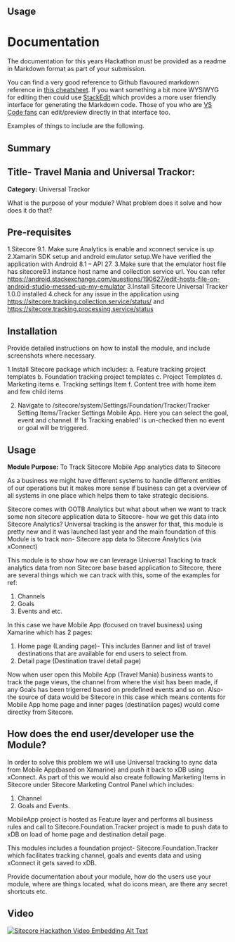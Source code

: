 
## Usage

# Documentation

The documentation for this years Hackathon must be provided as a readme in Markdown format as part of your submission. 

You can find a very good reference to Github flavoured markdown reference in [this cheatsheet](https://github.com/adam-p/markdown-here/wiki/Markdown-Cheatsheet). If you want something a bit more WYSIWYG for editing then could use [StackEdit](https://stackedit.io/app) which provides a more user friendly interface for generating the Markdown code. Those of you who are [VS Code fans](https://code.visualstudio.com/docs/languages/markdown#_markdown-preview) can edit/preview directly in that interface too.

Examples of things to include are the following.

## Summary

## Title- Travel Mania and Universal Trackor:

**Category:** Universal Trackor

What is the purpose of your module? What problem does it solve and how does it do that?

## Pre-requisites

1.Sitecore 9.1. Make sure Analytics is enable and xconnect service is up
2.Xamarin SDK setup and android emulator setup.We have verified the application with Android 8.1 – API 27.
3.Make sure that the emulator host file has sitecore9.1 instance host name and collection service url. You can refer https://android.stackexchange.com/questions/190627/edit-hosts-file-on-android-studio-messed-up-my-emulator 
3.Install Sitecore Universal Tracker 1.0.0 installed
4.check for any issue in the application using  https://sitecore.tracking.collection.service/status/ and https://sitecore.tracking.processing.service/status   



## Installation

Provide detailed instructions on how to install the module, and include screenshots where necessary.

1.Install Sitecore package which includes:
  a.	Feature tracking project templates
  b.	Foundation tracking project templates
  c.	Project Templates
  d.	Marketing items
  e.	Tracking settings Item
  f.	Content tree with home item and few child items

2. Navigate to /sitecore/system/Settings/Foundation/Tracker/Tracker Setting Items/Tracker Settings Mobile App. Here you can select the goal, event and channel. If  ‘Is Tracking enabled’ is un-checked then no event or goal will be triggered.



## Usage


**Module Purpose:** To Track Sitecore Mobile App analytics data to Sitecore

As a business we might have different systems to handle different entities of our operations but it makes more sense if business can get a overview of all systems in one place which helps them to take strategic decisions.

Sitecore comes with OOTB Analytics but what about when we want to track some non sitecore application data to Sitecore- how we get this data into Sitecore Analytics?
Universal tracking is the answer for that, this module is pretty new and it was launched last year and the main foundation of this Module is to track non- Sitecore app data to Sitecore Analytics (via xConnect)

This module is to show how we can leverage Universal Tracking to track analytics data from non Sitecore base based application to Sitecore, there are several things which we can track with this, some of the examples for ref:

1) Channels
2) Goals
3) Events and etc.

In this case we have Mobile App (focused on travel business) using Xamarine which has 2 pages:
1) Home page (Landing page)- This includes Banner and list of travel destinations that are available for end users to select from.
2) Detail page (Destination travel detail page)

Now when user open this Mobile App (Travel Mania) business wants to track the page views, the channel from where the visit has been made, if any Goals has been trigerred based on predefined events and so on.
Also- the source of data would be Sitecore in this case which means contents for Mobile App home page and inner pages (destinatiion pages) would come directky from Sitecore.

## How does the end user/developer use the Module?

In order to solve this problem we will use Universal tracking to sync data from Mobile App(based on Xamarine) and push it back to xDB using xConnect.
As part of this we would also create following Marketing Items in Sitecore under Sitecore Marketing Control Panel which includes:
1) Channel
2) Goals and Events.

MobileApp project is hosted as Feature layer and performs all business rules and call to Sitecore.Foundation.Tracker project is made to push data to xDB on load of home page and destination detail page.

This modules includes a foundation project- Sitecore.Foundation.Tracker which facilitates tracking channel, goals and events data and using xConnect it gets saved to xDB.

Provide documentation  about your module, how do the users use your module, where are things located, what do icons mean, are there any secret shortcuts etc.


## Video


[![Sitecore Hackathon Video Embedding Alt Text](https://img.youtube.com/vi/EpNhxW4pNKk/0.jpg)](https://www.youtube.com/watch?v=EpNhxW4pNKk)
